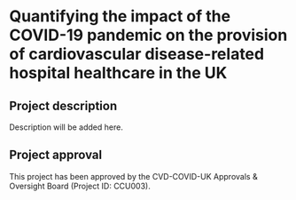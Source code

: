 # Quantifying the impact of the COVID-19 pandemic on the provision of cardiovascular disease-related hospital healthcare in the UK

## Project description

Description will be added here.

## Project approval

This project has been approved by the CVD-COVID-UK Approvals & Oversight Board (Project ID: CCU003).
